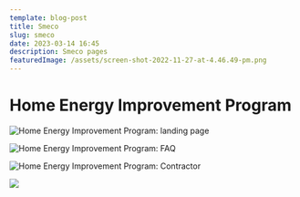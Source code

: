 ```yaml
---
template: blog-post
title: Smeco
slug: smeco
date: 2023-03-14 16:45
description: Smeco pages
featuredImage: /assets/screen-shot-2022-11-27-at-4.46.49-pm.png
---
```

# Home Energy Improvement Program

![Home Energy Improvement Program: landing page](/assets/screencapture-smeco-coop-2022-11-27-16_47_54.png "Home Energy Improvement Program: landing page")

![Home Energy Improvement Program: FAQ](/assets/screencapture-smeco-coop-2022-11-27-16_50_34.png "Home Energy Improvement Program: FAQ")

![Home Energy Improvement Program: Contractor](/assets/screencapture-smeco-coop-2022-11-27-16_52_06.png "Home Energy Improvement Program: Contractor")

![](/assets/screenshot-2023-06-15-at-5.28.25-pm.png)